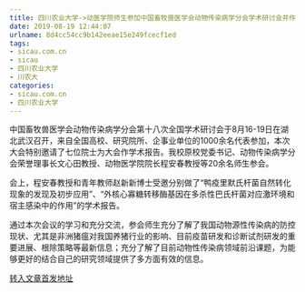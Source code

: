 ```yaml
---
title: 四川农业大学->动医学院师生参加中国畜牧兽医学会动物传染病学分会学术研讨会并作学术报告 | sicau.com.cn
date: 2019-08-19 12:44:07
urlname: 8d4cc54cc9b142eeae15e249fcecf1ed
tags: 
- sicau.com.cn
- sicau
- 四川农业大学
- 川农大
categories:
- sicau.com.cn
- 四川农业大学
---
```



中国畜牧兽医学会动物传染病学分会第十八次全国学术研讨会于8月16-19日在湖北武汉召开，来自全国高校、研究院所、企事业单位的1000余名代表参加，本次大会特别邀请了七位院士为大会作学术报告。我校原校党委书记、动物传染病学分会荣誉理事长文心田教授、动物医学院院长程安春教授等20余名师生参会。

会上，程安春教授和青年教师赵新新博士受邀分别做了“鸭疫里默氏杆菌自然转化现象的发现及初步应用”、“外核心寡糖转移酶基因在多杀性巴氏杆菌对应激环境和宿主感染中的作用”的学术报告。

通过本次会议的学习和充分交流，参会师生充分了解了我国动物源性传染病的防控现状、尤其是非洲猪瘟对我国养猪行业的影响、目前疫苗研发和诊断试剂研发的重要进展、根除策略等最新信息；充分了解了目前动物性传染病领域前沿课题，为能够更好的结合自己的研究领域提供了多方面有效的信息。





[转入文章首发地址](https://news.sicau.edu.cn/info/1078/52847.htm)